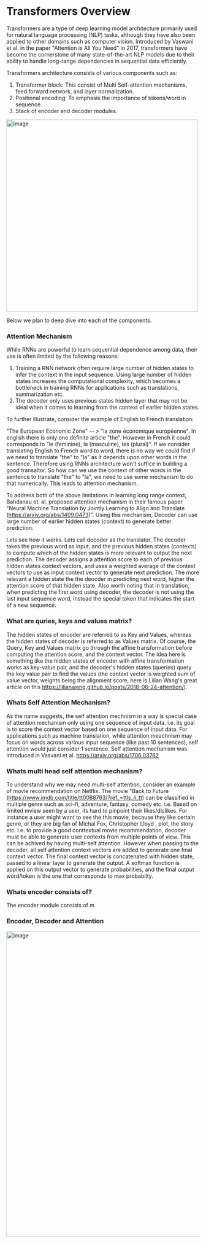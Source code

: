 # Transformers Overview

Transformers are a type of deep learning model architecture primarily used for natural language processing (NLP) tasks, although they have also been applied to other domains such as computer vision. Introduced by Vaswani et al. in the paper "Attention is All You Need" in 2017, transformers have become the cornerstone of many state-of-the-art NLP models due to their ability to handle long-range dependencies in sequential data efficiently.

Transformers architecture consists of various components such as:

1. Transformer block: This consist of Multi Self-attention mechanisms, feed forward network, and layer normalization.
2. Positional encoding: To emphasis the importance of tokens/word in sequence. 
3. Stack of encoder and decoder modules.

<img width="500" alt="image" src="https://github.com/himalayan-avalanche/transformers_nitty_gritty/assets/166877485/89822bbf-5c33-43d7-8245-adaeb3319fd1">

Below we plan to deep dive into each of the components.

### Attention Mechanism

While RNNs are powerful to learn sequential dependence among data, their use is often limited by the following reasons:
1. Training a RNN network often require large number of hidden states to infer the context in the input sequence. Using large number of hidden states increases the computational complexity, which becomes a bottleneck in training RNNs for applications such as translations, summarization etc.
2. The decoder only uses previous states hidden layer that may not be ideal when it comes to learning from the context of earlier hidden states.

To further illustrate, consider the example of English to French translation:

"The European Economic Zone" -- > "la zone économique européenne". In english there is only one definite article "the". However in French it could corresponds to "le (feminine), la (masculine), les (plural)". If we consider translating English to French word to word, there is no way we could find if we need to translate "the" to "la" as it depends upon other words in the sentence. Therefore using RNNs architecture won't suffice in building a good transaltor. So how can we use the context of other words in the sentence to translate "the" to "la", we need to use some mechanism to do that numerically. This leads to attention mechanism.

To address both of the above limitations in learning long range context, Bahdanau et. al. proposed attention mechanism in their famous paper "Neural Machine Translation by Jointly Learning to Align and Translate (https://arxiv.org/abs/1409.0473)". Using this mechanism, Decoder can use large number of earlier hidden states (context) to generate better prediction.

Lets see how it works. Lets call decoder as the translator. The decoder takes the previous word as input, and the previous hidden states (contexts) to compute which of the hidden states is more relevant to output the next prediction. The decoder assigns a attention score to each of previous hidden states context vectors, and uses a weighted average of the context vectors to use as input context vector to generate next prediction. The more relevant a hidden state the the deocder in predicting next word, higher the attention score of that hidden state. Also worth noting that in translation, when predicting the first word using decoder, the decoder is not using the last input sequence word, instead the special token that indicates the start of a new sequence.

### What are quries, keys and values matrix?

The hidden states of encoder are referred to as Key and Values, whereas the hidden states of decoder is referred to as Values matrix. Of course, the Query, Key and Values matrix go through the affine transformation before computing the attention score, and the context vector. The idea here is something like the hidden states of encoder with affine transformation works as key-value pair, and the decoder's hidden states (queries) query the key value pair to find the values (the context vector is weighted sum of value vector, weights being the alignment score, here is Lilian Wang's great article on this https://lilianweng.github.io/posts/2018-06-24-attention/).

### Whats Self Attention Mechanism?
As the name suggests, the self attention mechnism in a way is special case of attention mechanism only using one sequence of input data. i.e. its goal is to score the context vector based on one sequence of input data. For applications such as machine translation, while attention meachnism may focus on words across various input sequence (like past 10 sentences), self attention would just consider 1 sentence. Self attention mechanism was introduced in Vasvani et al. https://arxiv.org/abs/1706.03762

### Whats multi head self attention mechanism?
To understand why we may need multi-self attention, consider an example of movie recommendation on Netflix. The movie "Back to Future (https://www.imdb.com/title/tt0088763/?ref_=ttls_li_tt) can be classified in multiple genre such as sci-fi, adventure, fantasy, comedy etc. i.e. Based on limited mview seen by a user, its hard to pinpoint their likes/dislikes. For instance a user might want to see the this movie, because they like certain genre, or they are big fan of Michal Fox, Christopher Lloyd , plot, the story etc. i.e. to provide a good conttextual movie recommendation, decoder must be able to generate user contexts from multiple points of view. This can be achived by having multi-self attention. However when passing to the decoder, all self attention context vectors are added to generate one final context vector. The final context vector is concatenated with hidden state, passed to a linear layer to generate the output. A softmax function is applied on this output vector to generate probabilities, and the final output word/token is the one that corresponds to max probabilty.

### Whats encoder consists of?
The encoder module consists of m

### Encoder, Decoder and Attention


<img width="794" alt="image" src="https://github.com/himalayan-avalanche/transformers_nitty_gritty/assets/166877485/ce3f59e3-c28d-490a-be30-91c5b5ea4aae">



